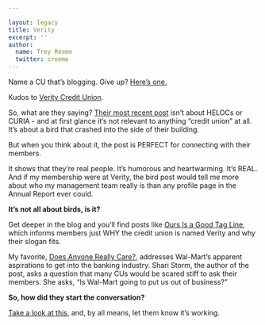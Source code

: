 ```yaml
---

layout: legacy
title: Verity
excerpt: ''
author:
  name: Trey Reeme
  twitter: creeme
---
```


<p>Name a CU that&#8217;s blogging.  Give up?  <a href='http://veritycu.blogspot.com'>Here&#8217;s one.</a></p>
<p>Kudos to <a href='http://www.veritycu.com'>Verity Credit Union</a>.</p>
<p>So, what are they saying?  <a href='http://veritycu.blogspot.com/2005/06/just-like-animal-planet.html'>Their most recent post</a> isn&#8217;t about <span class='caps'><span class="caps">HELO</span></span>Cs or <span class='caps'><span class="caps">CURIA</span> </span>- and at first glance it&#8217;s not relevant to anything &#8220;credit union&#8221; at all.  It&#8217;s about a bird that crashed into the side of their building.</p>
<p>But when you think about it, the post is <span class='caps'><span class="caps">PERFECT</span></span> for connecting with their members.</p>
<p>It shows that they&#8217;re real people.  It&#8217;s humorous and heartwarming.  It&#8217;s <span class='caps'><span class="caps">REAL</span></span>.  And if my membership were at Verity, the bird post would tell me more about who my management team really is than any profile page in the Annual Report ever could.</p>
<p><strong>It&#8217;s not all about birds, is it?</strong></p>
<p>Get deeper in the blog and you&#8217;ll find posts like <a href='http://veritycu.blogspot.com/2005/06/ours-is-good-tag-line.html'>Ours Is a Good Tag Line</a>, which informs members just <span class='caps'><span class="caps">WHY</span></span> the credit union is named Verity and why their slogan fits.</p>
<p>My favorite, <a href='http://veritycu.blogspot.com/2005/02/does-anyone-really-care.html'>Does Anyone Really Care?</a>, addresses Wal-Mart&#8217;s apparent aspirations to get into the banking industry.  Shari Storm, the author of the post, asks a question that many CUs would be scared stiff to ask their members.  She asks, &#8220;Is Wal-Mart going to put us out of business?&#8221;</p>
<p><strong>So, how did they start the conversation?</strong></p>
<p><a href='http://veritycu.blogspot.com/2004/12/welcome-to-veritys-blog.html'>Take a look at this</a>, and, by all means, let them know it&#8217;s working.</p>